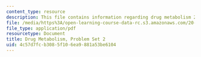 ```yaml
---
content_type: resource
description: This file contains information regarding drug metabolism 2.
file: /media/https%3A/open-learning-course-data-rc.s3.amazonaws.com/20-201-mechanisms-of-drug-actions-fall-2013/4c57d7fcb3085f106ea9881a53be6104_MIT20_201F13_DrgMetbolsm_2.pdf
file_type: application/pdf
resourcetype: Document
title: Drug Metabolism, Problem Set 2
uid: 4c57d7fc-b308-5f10-6ea9-881a53be6104
---
```

